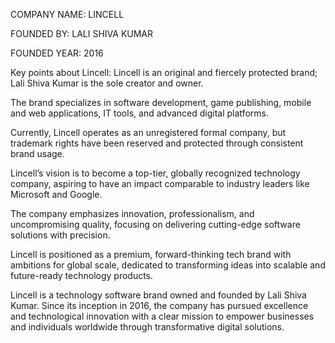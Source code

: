 COMPANY NAME: LINCELL

FOUNDED BY: LALI SHIVA KUMAR

FOUNDED YEAR: 2016

Key points about Lincell:
Lincell is an original and fiercely protected brand; Lali Shiva Kumar is the sole creator and owner.

The brand specializes in software development, game publishing, mobile and web applications, IT tools, and advanced digital platforms.

Currently, Lincell operates as an unregistered formal company, but trademark rights have been reserved and protected through consistent brand usage.

Lincell’s vision is to become a top-tier, globally recognized technology company, aspiring to have an impact comparable to industry leaders like Microsoft and Google.

The company emphasizes innovation, professionalism, and uncompromising quality, focusing on delivering cutting-edge software solutions with precision.

Lincell is positioned as a premium, forward-thinking tech brand with ambitions for global scale, dedicated to transforming ideas into scalable and future-ready technology products.

Lincell is a technology software brand owned and founded by Lali Shiva Kumar. Since its inception in 2016, the company has pursued excellence and technological innovation with a clear mission to empower businesses and individuals worldwide through transformative digital solutions.
